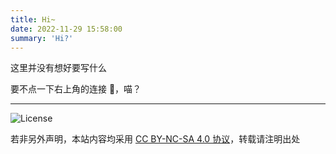 ```yaml
---
title: Hi~
date: 2022-11-29 15:58:00
summary: 'Hi?'
---
```


这里并没有想好要写什么

要不点一下右上角的连接 🔗，喵？

---

![License][license]

若非另外声明，本站内容均采用 [CC BY-NC-SA 4.0 协议](https://creativecommons.org/licenses/by-nc-sa/4.0/)，转载请注明出处

[license]: https://licensebuttons.net/l/by-nc-sa/4.0/88x31.png
